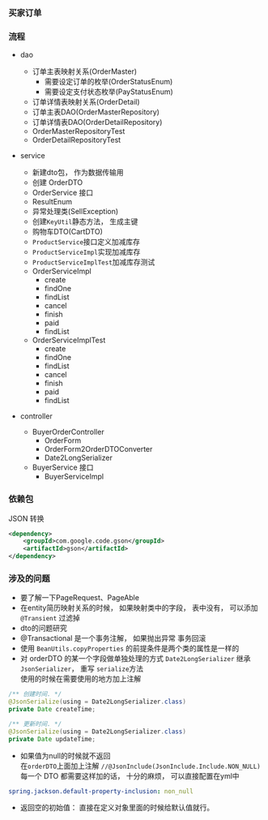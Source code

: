 ### 买家订单

### 流程
- dao
    - 订单主表映射关系(OrderMaster)  
        - 需要设定订单的枚举(OrderStatusEnum)  
        - 需要设定支付状态枚举(PayStatusEnum)
    - 订单详情表映射关系(OrderDetail)
    - 订单主表DAO(OrderMasterRepository)
    - 订单详情表DAO(OrderDetailRepository)
    - OrderMasterRepositoryTest
    - OrderDetailRepositoryTest
    
- service
    - 新建dto包， 作为数据传输用
    - 创建 OrderDTO
    - OrderService 接口
    - ResultEnum
    - 异常处理类(SellException)
    - 创建`KeyUtil`静态方法， 生成主键
    - 购物车DTO(CartDTO)
    - `ProductService`接口定义加减库存
    - `ProductServiceImpl`实现加减库存
    - `ProductServiceImplTest`加减库存测试
    - OrderServiceImpl                          
        - create
        - findOne
        - findList
        - cancel
        - finish
        - paid
        - findList
    - OrderServiceImplTest
        - create
        - findOne
        - findList
        - cancel
        - finish
        - paid
        - findList
        
- controller
    - BuyerOrderController
        - OrderForm
        - OrderForm2OrderDTOConverter
        - Date2LongSerializer
    - BuyerService 接口
        - BuyerServiceImpl
    


### 依赖包
JSON 转换
```xml
<dependency>
    <groupId>com.google.code.gson</groupId>
    <artifactId>gson</artifactId>
</dependency>
```

### 涉及的问题
- 要了解一下PageRequest、PageAble
- 在entity简历映射关系的时候， 如果映射类中的字段， 表中没有， 可以添加 `@Transient` 过滤掉
- dto的问题研究
- @Transactional 是一个事务注解， 如果抛出异常 事务回滚                                        
- 使用 `BeanUtils.copyProperties` 的前提条件是两个类的属性是一样的
- 对 orderDTO 的某一个字段做单独处理的方式 `Date2LongSerializer` 继承 `JsonSerializer`， 重写 `serialize`方法                                                        
    使用的时候在需要使用的地方加上注解
```java
/** 创建时间. */
@JsonSerialize(using = Date2LongSerializer.class)
private Date createTime;

/** 更新时间. */
@JsonSerialize(using = Date2LongSerializer.class)
private Date updateTime;
```
- 如果值为null的时候就不返回                               
在`orderDTO`上面加上注解 `//@JsonInclude(JsonInclude.Include.NON_NULL)`                        
每一个 DTO 都需要这样加的话， 十分的麻烦， 可以直接配置在yml中                              
```yml
spring.jackson.default-property-inclusion: non_null
```

- 返回空的初始值： 直接在定义对象里面的时候给默认值就行。